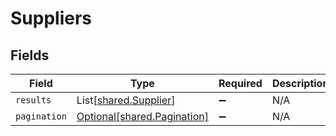 # Suppliers


## Fields

| Field                                                            | Type                                                             | Required                                                         | Description                                                      |
| ---------------------------------------------------------------- | ---------------------------------------------------------------- | ---------------------------------------------------------------- | ---------------------------------------------------------------- |
| `results`                                                        | List[[shared.Supplier](../../models/shared/supplier.md)]         | :heavy_minus_sign:                                               | N/A                                                              |
| `pagination`                                                     | [Optional[shared.Pagination]](../../models/shared/pagination.md) | :heavy_minus_sign:                                               | N/A                                                              |